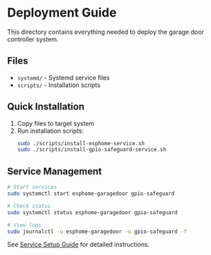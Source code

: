 # Deployment Guide

This directory contains everything needed to deploy the garage door controller system.

## Files

- `systemd/` - Systemd service files
- `scripts/` - Installation scripts

## Quick Installation

1. Copy files to target system
2. Run installation scripts:
   ```bash
   sudo ./scripts/install-esphome-service.sh
   sudo ./scripts/install-gpio-safeguard-service.sh
   ```

## Service Management

```bash
# Start services
sudo systemctl start esphome-garagedoor gpio-safeguard

# Check status
sudo systemctl status esphome-garagedoor gpio-safeguard

# View logs
sudo journalctl -u esphome-garagedoor -u gpio-safeguard -f
```

See [Service Setup Guide](../docs/README_ESPHOME_SERVICE.md) for detailed instructions.
